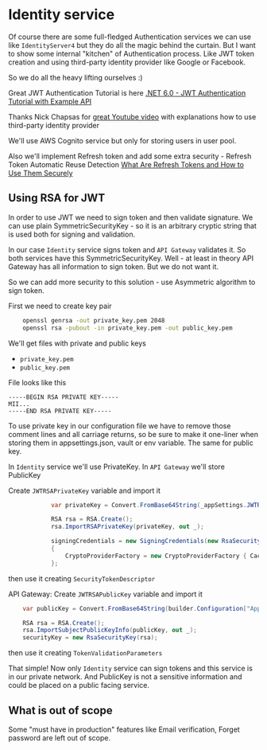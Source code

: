 # Identity service

Of course there are some full-fledged Authentication services we can use like `IdentityServer4` but they do all the magic behind the curtain.
But I want to show some internal "kitchen" of Authentication process. Like JWT token creation and using third-party identity provider like Google or Facebook.

So we do all the heavy lifting ourselves :)

Great JWT Authentication Tutorial is here [.NET 6.0 - JWT Authentication Tutorial with Example API](https://jasonwatmore.com/post/2021/12/14/net-6-jwt-authentication-tutorial-with-example-api)

Thanks Nick Chapsas for [great Youtube video](https://www.youtube.com/watch?v=I2PChWTwmM8&t=1318s) with explanations how to use third-party identity provider

We'll use AWS Cognito service but only for storing users in user pool.

Also we'll implement Refresh token and add some extra security - Refresh Token Automatic Reuse Detection
[What Are Refresh Tokens and How to Use Them Securely](https://auth0.com/blog/refresh-tokens-what-are-they-and-when-to-use-them/)

## Using RSA for JWT

In order to use JWT we need to sign token and then validate signature.
We can use plain SymmetricSecurityKey - so it is an arbitrary cryptic string that is used both for signing and validation.

In our case `Identity` service signs token and `API Gateway` validates it. So  both services have this SymmetricSecurityKey.
Well - at least in theory API Gateway has all information to sign token. But we do not want it.

So we can add more security to this solution - use Asymmetric algorithm to sign token.

First we need to create key pair

```bash
    openssl genrsa -out private_key.pem 2048
    openssl rsa -pubout -in private_key.pem -out public_key.pem
```

We'll get files with private and public keys

- `private_key.pem`
- `public_key.pem`

File looks like this

```text
-----BEGIN RSA PRIVATE KEY-----
MII...
-----END RSA PRIVATE KEY-----
```

To use private key in our configuration file we have to remove those comment lines and all carriage returns, so be sure to make it one-liner when storing them in appsettings.json, vault or env variable.
The same for public key.

In `Identity` service we'll use PrivateKey.
In `API Gateway` we'll store PublicKey

Create `JWTRSAPrivateKey` variable and import it

```csharp
            var privateKey = Convert.FromBase64String(_appSettings.JWTRSAPrivateKey);

            RSA rsa = RSA.Create();
            rsa.ImportRSAPrivateKey(privateKey, out _);

            signingCredentials = new SigningCredentials(new RsaSecurityKey(rsa), SecurityAlgorithms.RsaSha256)
            {
                CryptoProviderFactory = new CryptoProviderFactory { CacheSignatureProviders = false }
            };
```

then use it creating `SecurityTokenDescriptor`

API Gateway:
Create `JWTRSAPublicKey` variable and import it

```csharp
    var publicKey = Convert.FromBase64String(builder.Configuration["AppSettings:JWTRSAPublicKey"]);

    RSA rsa = RSA.Create();
    rsa.ImportSubjectPublicKeyInfo(publicKey, out _);
    securityKey = new RsaSecurityKey(rsa);
```

then use it creating `TokenValidationParameters`

That simple!
Now only `Identity` service can sign tokens and this service is in our private network. And PublicKey is not a sensitive information and could be placed on a public facing service.

## What is out of scope

Some "must have in production" features like Email verification, Forget password are left out of scope.
